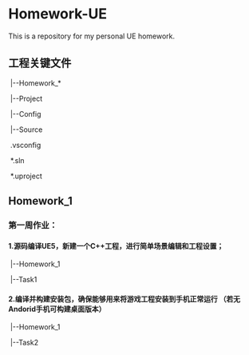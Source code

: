 # Homework-UE
This is a repository for my personal UE homework. 



## 工程关键文件

​	|--Homework_*

​		|--Project

​			|--Config

​			|--Source

​			.vsconfig

​			*.sln

​			*.uproject



## Homework_1

### 第一周作业：

#### 1.源码编译UE5，新建一个C++工程，进行简单场景编辑和工程设置；

​	|--Homework_1

​		|--Task1

#### 2.编译并构建安装包，确保能够用来将游戏工程安装到手机正常运行 （若无Andorid手机可构建桌面版本）

​	|--Homework_1

​		|--Task2
